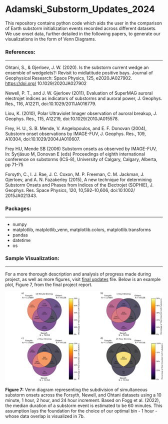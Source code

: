 # Adamski_Substorm_Updates_2024
This repository contains python code which aids the user in the comparison of Earth substorm initialization events recorded across different datasets. We use onset data, further detailed in the following papers, to generate our visualizations in the form of Venn Diagrams. 

### References:
---
Ohtani, S., & Gjerloev, J. W. (2020). Is the substorm current wedge an ensemble of wedgelets?: Revisit to midlatitude positive bays. Journal of Geophysical Research: Space Physics, 125, e2020JA027902. https://doi.org/ 10.1029/2020JA027902

Newell, P. T., and J. W. Gjerloev (2011), Evaluation of SuperMAG auroral electrojet indices as indicators of substorms and auroral power, J. Geophys. Res., 116, A12211, doi:10.1029/2011JA016779.

Liou, K. (2010), Polar Ultraviolet Imager observation of auroral breakup, J. Geophys. Res., 115, A12219, doi:10.1029/2010JA015578.

Frey, H. U., S. B. Mende, V. Angelopoulos, and E. F. Donovan (2004), Substorm onset observations by IMAGE-FUV, J. Geophys. Res., 109, A10304, doi:10.1029/2004JA010607.

Frey HU, Mende SB (2006) Substorm onsets as observed by IMAGE-FUV, In: Syrjäsuo M, Donovan E (eds) Proceedings of eighth international conference on substorms (ICS-8), University of Calgary, Calgary, Alberta, pp 71–75

Forsyth, C., I. J. Rae, J. C. Coxon, M. P. Freeman, C. M. Jackman, J. Gjerloev, and A. N. Fazakerley (2015), A new technique for determining Substorm Onsets and Phases from Indices of the Electrojet (SOPHIE), J. Geophys. Res. Space Physics, 120, 10,592–10,606, doi:10.1002/ 2015JA021343.
 
### Packages: 
---
* numpy
* matplotlib, matplotlib_venn, matplotlib.colors, matplotlib.transforms
* pandas
* datetime
* os

### Sample Visualization:
----
For a more thorough description and analysis of progress made during project, as well as more figures, visit [final updates](/Earth_Substorm_Updates_Final.pdf) file. Below is an example plot, Figure 7, from the final project report. 

![Image](/Sample_Visualizations/Optimal_Venns.jpeg)

**Figure 7:** Venn diagram representing the subdivision of simultaneous substorm onsets across the Forsyth, Newell, and Ohtani datasets using a 10 minute, 1 hour, 2 hour, and 24 hour increment. Based on Fogg et al. (2022), the median duration of a substorm event is estimated to be 60 minutes. This assumption lays the foundation for the choice of our optimal bin - 1 hour - whose data overlap is visualized in 7b.